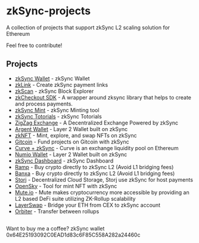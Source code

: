 # zkSync-projects
A collection of projects that support zkSync L2 scaling solution for Ethereum

Feel free to contribute!


## Projects

- [zkSync Wallet](https://wallet.zksync.io/) - zkSync Wallet
- [zkLink](https://link.zksync.io/) - Create zkSync payment links
- [zkScan](https://zkscan.io/) - zkSync Block Explorer
- [zkCheckout SDK](https://www.npmjs.com/package/zksync-checkout) - A wrapper around zksync library that helps to create and process payments.
- [zkSync Mint](https://mint.zksync.dev/) - zkSync Minting tool
- [zkSync Totorials](https://zksync.io/faq/tutorials.html) - zkSync Totorials
- [ZigZag Exchange](https://info.zigzag.exchange/) - A Decentralized Exchange Powered by zkSync
- [Argent Wallet](https://www.argent.xyz/) - Layer 2 Wallet built on zkSync
- [zkNFT](https://zknft.xyz) - Mint, explore, and swap NFTs on zkSync 
- [Gitcoin](https://gitcoin.co/) - Fund projects on Gitcoin with zkSync
- [Curve + zkSync](https://zksync.curve.fi/) - Curve is an exchange liquidity pool on Ethereum
- [Numio Wallet](https://www.numio.one/) - Layer 2 Wallet built on zkSync
- [zkSync Dashboard](https://dune.xyz/Marcov/zkSync) - zkSync Dashboard
- [Ramp](https://ramp.network/buy/) - Buy crypto directly to zkSync L2 (Avoid L1 bridging fees)
- [Banxa](https://l2.banxa.com/) - Buy crypto directly to zkSync L2 (Avoid L1 bridging fees)
- [Storj](https://www.storj.io/) - Decentralized Cloud Storage, Storj use zkSync for host payments
- [OpenSky](https://open-sky.vercel.app/) - Tool for mint NFT with zkSync
- [Mute.io](https://mute.io/) - Mute makes cryptocurrency more accessible by providing an L2 based DeFi suite utilizing ZK-Rollup scalability
- [LayerSwap](https://www.layerswap.io/) - Bridge your ETH from CEX to zkSync account
- [Orbiter](https://www.orbiter.finance/) - Transfer between rollups



##

Want to buy me a coffee? zkSync wallet 0x64E25193092C0EAD1d83c6F85C558A282a24460c
